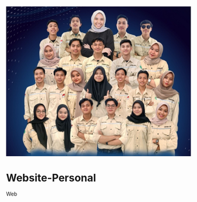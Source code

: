 ![alt text](https://github.com/RANI2506/Website-Personal/blob/main/foto%20angkatan%202021.jpg?raw=true)
# Website-Personal
Web
